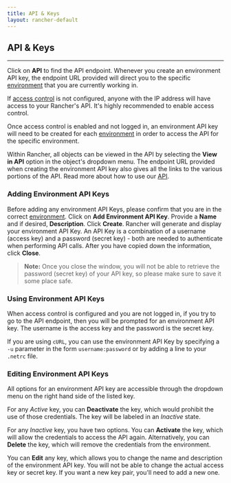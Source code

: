 ```yaml
---
title: API & Keys
layout: rancher-default
---
```


## API & Keys
---

Click on **API** to find the API endpoint. Whenever you create an environment API key, the endpoint URL provided will direct you to the specific [environment]({{site.baseurl}}/rancher/configuration/environments) that you are currently working in. 

If [access control]({{site.baseurl}}/rancher/configuration/access-control/) is not configured, anyone with the IP address will have access to your Rancher's API. It's highly recommended to enable access control.

Once access control is enabled and not logged in, an environment API key will need to be created for each [environment]({{site.baseurl}}/rancher/configuration/environments/) in order to access the API for the specific environment. 

Within Rancher, all objects can be viewed in the API by selecting the **View in API** option in the object's dropdown menu. The endpoint URL provided when creating the environment API key also gives all the links to the various portions of the API. Read more about how to use our [API]({{site.baseurl}}/rancher/api).

### Adding Environment API Keys

Before adding any environment API Keys, please confirm that you are in the correct [environment]({{site.baseurl}}/rancher/configuration/environments/). Click on **Add Environment API Key**. Provide a **Name** and if desired, **Description**. Click **Create**. Rancher will generate and display your environment API Key. An API Key is a combination of a username (access key) and a password (secret key) - both are needed to authenticate when performing API calls. After you have copied down the information, click **Close**. 

> **Note:** Once you close the window, you will not be able to retrieve the password (secret key) of your API key, so please make sure to save it some place safe. 

### Using Environment API Keys

When access control is configured and you are not logged in, if you try to go to the API endpoint, then you will be prompted for an environment API key. The username is the access key and the password is the secret key. 

If you are using `cURL`, you can use the environment API Key by specifying a `-u` parameter in the form `username:password` or by adding a line to your `.netrc` file.

### Editing Environment API Keys

All options for an environment API key are accessible through the dropdown menu on the right hand side of the listed key.

For any _Active_ key, you can **Deactivate** the key, which would prohibit the use of those credentials. The key will be labeled in an _Inactive_ state.

For any _Inactive_ key, you have two options. You can **Activate** the key, which will allow the credentials to access the API again. Alternatively, you can **Delete** the key, which will remove the credentials from the environment.

You can **Edit** any key, which allows you to change the name and description of the environment API key. You will not be able to change the actual access key or secret key. If you want a new key pair, you'll need to add a new one.

